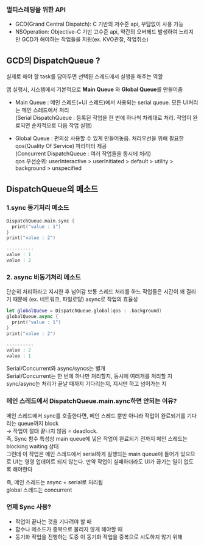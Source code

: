 ### 멀티스레딩을 위한 API
* GCD(Grand Central Dispatch): C 기반의 저수준 api, 부담없이 사용 가능 
* NSOperation: Objective-C 기반 고수준 api, 약간의 오버헤드 발생하여 느리지만 GCD가 해야하는 작업들을 지원(ex. KVO관찰, 작업취소)

## GCD의 DispatchQueue ?
실제로 해야 할 task를 담아두면 선택된 스레드에서 실행을 해주는 역할

앱 실행시, 시스템에서 기본적으로 **Main Queue** 와 **Global Queue**를 만들어줌   
* Main Queue : 메인 스레드(=UI 스레드)에서 사용되는 serial queue. 모든 UI처리는 메인 스레드에서 처리     
(Serial DispatchQueue : 등록된 작업을 한 번에 하나씩 차례대로 처리. 작업이 완료되면 순차적으로 다음 작업 실행)   

* Global Queue : 편의상 사용할 수 있게 만들어놓음. 처리우선을 위해 필요한 qos(Quality Of Service) 파라미터 제공     
(Concurrent DispatchQueue : 여러 작업들을 동시에 처리)     
qos 우선순위: userInteractive > userInitiated > default > utility > background > unspecified    

## DispatchQueue의 메소드

### 1.sync 동기처리 메소드
```swift
DispatchQueue.main.sync {
  print("value : 1")
}
print("value : 2") 

----------
value : 1
value : 2
```

### 2. async 비동기처리 메소드
단순히 처리하라고 지시한 후 넘어감
보통 스레드 처리를 하느 작업들은 시간이 꽤 걸리기 때문에 (ex. 네트워크, 파일로딩) async로 작업의 효율성

```swift
let globalQueue = DispatchQueue.global(qos : .background)
globalQueue.async {
  print("value : 1")
}
print("value : 2")

----------
value : 2
value : 1
```

Serial/Concurrent와 async/syncs는 별개      
Serial/Concurrent는 한 번에 하나만 처리할지, 동시에 여러개를 처리할 지     
sync/async는 처리가 끝날 때까지 기다리는지, 지시만 하고 넘어가는 지     

### 메인 스레드에서 DispatchQueue.main.sync하면 안되는 이유?

메인 스레드에서 sync를 호출한다면, 메인 스레드 뿐만 아니라 작업이 완료되기를 기다리는 queue까지 block  
-> 작업이 절대 끝나지 않음 = deadlock.    
즉, Sync 함수 특성상 main queue에 넣은 작업이 완료되기 전까지 메인 스레드는 blocking waiting 상태  
그런데 이 작업은 메인 스레드에서 serial하게 실행되는 main queue에 들어가 있으므로 UI는 영영 업데이트 되지 않는다. 
만약 작업이 실패하더라도 UI가 끊기는 일이 없도록 해야한다 

즉, 메인 스레드는 async + serial로 처리됨  
global 스레드는 concurrent    

### 언제 Sync 사용?   
-  작업이 끝나는 것을 기다려야 할 때
-  함수나 메소드가 중복으로 불리지 않게 해야할 때 
-  동기화 작업을 진행하는 도중 이 동기화 작업을 중복으로 시도하지 않기 위해    
